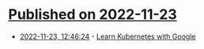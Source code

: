 # [Published on 2022-11-23](index.md)

* [2022-11-23, 12:46:24](https://news.ycombinator.com/item?id=33718496) - [Learn Kubernetes with Google](https://learnkubernetes.withgoogle.com/)
